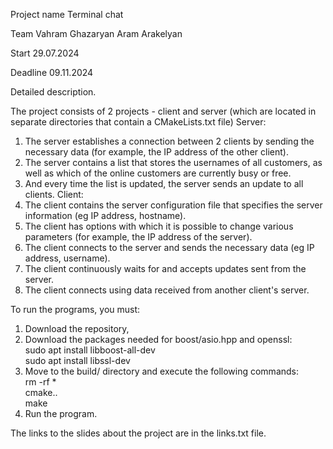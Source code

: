Project name  		Terminal chat 

Team				Vahram Ghazaryan Aram Arakelyan

Start				29.07.2024

Deadline		09.11.2024

Detailed description.

The project consists of 2 projects - client and server (which are located in separate directories that contain a CMakeLists.txt file)
Server:
1. The server establishes a connection between 2 clients by sending the necessary data (for example, the IP address of the other client).
2. The server contains a list that stores the usernames of all customers, as well as which of the online customers are currently busy or free.
3. And every time the list is updated, the server sends an update to all clients.
Client:
1. The client contains the server configuration file that specifies the server information (eg IP address, hostname).
2. The client has options with which it is possible to change various parameters (for example, the IP address of the server).
3. The client connects to the server and sends the necessary data (eg IP address, username).
4. The client continuously waits for and accepts updates sent from the server.
5. The client connects using data received from another client's server.

To run the programs, you must:
   1. Download the repository,
   2. Download the packages needed for boost/asio.hpp and openssl:  
      sudo apt install libboost-all-dev  
      sudo apt install libssl-dev  
   3. Move to the build/ directory and execute the following commands:     
      rm -rf *   
      cmake..   
      make   
   4. Run the program.

   The links to the slides about the project are in the links.txt file.


